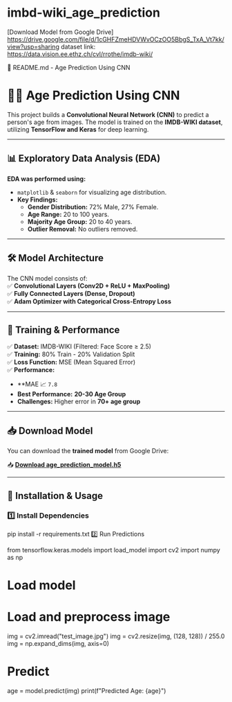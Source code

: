 # imbd-wiki_age_prediction
[Download Model from Google Drive]
https://drive.google.com/file/d/1cGHFZmeHDVWvOCzOO5BbgS_TxA_Vt7kk/view?usp=sharing
dataset link:
https://data.vision.ee.ethz.ch/cvl/rrothe/imdb-wiki/

📌 README.md - Age Prediction Using CNN

# 🧑‍🔬 Age Prediction Using CNN  

This project builds a **Convolutional Neural Network (CNN)** to predict a person's age from images. The model is trained on the **IMDB-WIKI dataset**, utilizing **TensorFlow and Keras** for deep learning.

---


## 📊 Exploratory Data Analysis (EDA)  

**EDA was performed using:**
- `matplotlib` & `seaborn` for visualizing age distribution.
- **Key Findings:**
  - **Gender Distribution:** 72% Male, 27% Female.
  - **Age Range:** 20 to 100 years.
  - **Majority Age Group:** 20 to 40 years.
  - **Outlier Removal:** No outliers removed.

---

## 🛠️ Model Architecture  

The CNN model consists of:  
✅ **Convolutional Layers (Conv2D + ReLU + MaxPooling)**  
✅ **Fully Connected Layers (Dense, Dropout)**  
✅ **Adam Optimizer with Categorical Cross-Entropy Loss**  

---

## 🚀 Training & Performance  

✅ **Dataset:** IMDB-WIKI (Filtered: Face Score ≥ 2.5)  
✅ **Training:** 80% Train - 20% Validation Split  
✅ **Loss Function:** MSE (Mean Squared Error)  
✅ **Performance:**  
- **MAE 📈 `7.8`
- **Best Performance:** **20-30 Age Group**
- **Challenges:** Higher error in **70+ age group**  

---

## 📥 Download Model  

You can download the **trained model** from Google Drive:  

📥 **[Download age_prediction_model.h5](https://drive.google.com/uc?export=download&id=YOUR_FILE_ID)**  

---

## 📌 Installation & Usage  

### **1️⃣ Install Dependencies**  

pip install -r requirements.txt
2️⃣ Run Predictions

from tensorflow.keras.models import load_model
import cv2
import numpy as np

# Load model


# Load and preprocess image
img = cv2.imread("test_image.jpg")
img = cv2.resize(img, (128, 128)) / 255.0
img = np.expand_dims(img, axis=0)

# Predict
age = model.predict(img)
print(f"Predicted Age: {age}")
